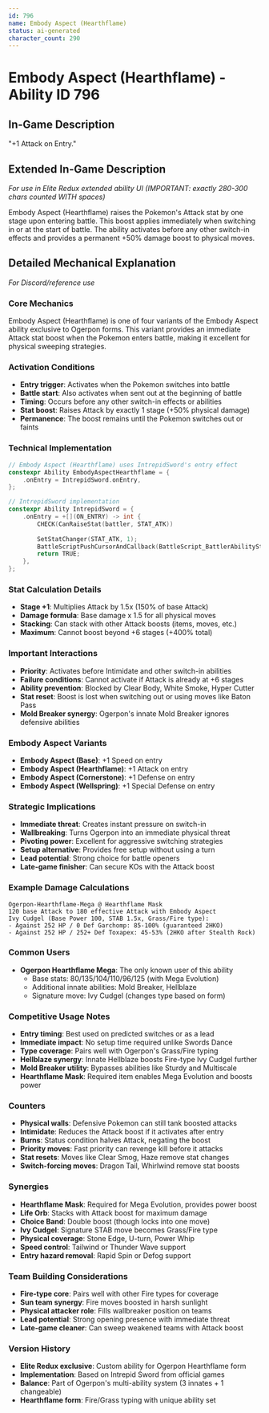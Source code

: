 ```yaml
---
id: 796
name: Embody Aspect (Hearthflame)
status: ai-generated
character_count: 290
---
```


# Embody Aspect (Hearthflame) - Ability ID 796

## In-Game Description
"+1 Attack on Entry."

## Extended In-Game Description
*For use in Elite Redux extended ability UI (IMPORTANT: exactly 280-300 chars counted WITH spaces)*

Embody Aspect (Hearthflame) raises the Pokemon's Attack stat by one stage upon entering battle. This boost applies immediately when switching in or at the start of battle. The ability activates before any other switch-in effects and provides a permanent +50% damage boost to physical moves.

## Detailed Mechanical Explanation
*For Discord/reference use*

### Core Mechanics
Embody Aspect (Hearthflame) is one of four variants of the Embody Aspect ability exclusive to Ogerpon forms. This variant provides an immediate Attack stat boost when the Pokemon enters battle, making it excellent for physical sweeping strategies.

### Activation Conditions
- **Entry trigger**: Activates when the Pokemon switches into battle
- **Battle start**: Also activates when sent out at the beginning of battle  
- **Timing**: Occurs before any other switch-in effects or abilities
- **Stat boost**: Raises Attack by exactly 1 stage (+50% physical damage)
- **Permanence**: The boost remains until the Pokemon switches out or faints

### Technical Implementation
```c
// Embody Aspect (Hearthflame) uses IntrepidSword's entry effect
constexpr Ability EmbodyAspectHearthflame = {
    .onEntry = IntrepidSword.onEntry,
};

// IntrepidSword implementation
constexpr Ability IntrepidSword = {
    .onEntry = +[](ON_ENTRY) -> int {
        CHECK(CanRaiseStat(battler, STAT_ATK))
        
        SetStatChanger(STAT_ATK, 1);
        BattleScriptPushCursorAndCallback(BattleScript_BattlerAbilityStatRaiseOnSwitchIn);
        return TRUE;
    },
};
```

### Stat Calculation Details
- **Stage +1**: Multiplies Attack by 1.5x (150% of base Attack)
- **Damage formula**: Base damage x 1.5 for all physical moves
- **Stacking**: Can stack with other Attack boosts (items, moves, etc.)
- **Maximum**: Cannot boost beyond +6 stages (+400% total)

### Important Interactions
- **Priority**: Activates before Intimidate and other switch-in abilities
- **Failure conditions**: Cannot activate if Attack is already at +6 stages
- **Ability prevention**: Blocked by Clear Body, White Smoke, Hyper Cutter
- **Stat reset**: Boost is lost when switching out or using moves like Baton Pass
- **Mold Breaker synergy**: Ogerpon's innate Mold Breaker ignores defensive abilities

### Embody Aspect Variants
- **Embody Aspect (Base)**: +1 Speed on entry
- **Embody Aspect (Hearthflame)**: +1 Attack on entry  
- **Embody Aspect (Cornerstone)**: +1 Defense on entry
- **Embody Aspect (Wellspring)**: +1 Special Defense on entry

### Strategic Implications
- **Immediate threat**: Creates instant pressure on switch-in
- **Wallbreaking**: Turns Ogerpon into an immediate physical threat
- **Pivoting power**: Excellent for aggressive switching strategies
- **Setup alternative**: Provides free setup without using a turn
- **Lead potential**: Strong choice for battle openers
- **Late-game finisher**: Can secure KOs with the Attack boost

### Example Damage Calculations
```
Ogerpon-Hearthflame-Mega @ Hearthflame Mask
120 base Attack to 180 effective Attack with Embody Aspect
Ivy Cudgel (Base Power 100, STAB 1.5x, Grass/Fire type):
- Against 252 HP / 0 Def Garchomp: 85-100% (guaranteed 2HKO)
- Against 252 HP / 252+ Def Toxapex: 45-53% (2HKO after Stealth Rock)
```

### Common Users
- **Ogerpon Hearthflame Mega**: The only known user of this ability
  - Base stats: 80/135/104/110/96/125 (with Mega Evolution)
  - Additional innate abilities: Mold Breaker, Hellblaze
  - Signature move: Ivy Cudgel (changes type based on form)

### Competitive Usage Notes
- **Entry timing**: Best used on predicted switches or as a lead
- **Immediate impact**: No setup time required unlike Swords Dance
- **Type coverage**: Pairs well with Ogerpon's Grass/Fire typing
- **Hellblaze synergy**: Innate Hellblaze boosts Fire-type Ivy Cudgel further
- **Mold Breaker utility**: Bypasses abilities like Sturdy and Multiscale
- **Hearthflame Mask**: Required item enables Mega Evolution and boosts power

### Counters
- **Physical walls**: Defensive Pokemon can still tank boosted attacks
- **Intimidate**: Reduces the Attack boost if it activates after entry
- **Burns**: Status condition halves Attack, negating the boost
- **Priority moves**: Fast priority can revenge kill before it attacks
- **Stat resets**: Moves like Clear Smog, Haze remove stat changes
- **Switch-forcing moves**: Dragon Tail, Whirlwind remove stat boosts

### Synergies
- **Hearthflame Mask**: Required for Mega Evolution, provides power boost
- **Life Orb**: Stacks with Attack boost for maximum damage
- **Choice Band**: Double boost (though locks into one move)
- **Ivy Cudgel**: Signature STAB move becomes Grass/Fire type
- **Physical coverage**: Stone Edge, U-turn, Power Whip
- **Speed control**: Tailwind or Thunder Wave support
- **Entry hazard removal**: Rapid Spin or Defog support

### Team Building Considerations
- **Fire-type core**: Pairs well with other Fire types for coverage
- **Sun team synergy**: Fire moves boosted in harsh sunlight
- **Physical attacker role**: Fills wallbreaker position on teams
- **Lead potential**: Strong opening presence with immediate threat
- **Late-game cleaner**: Can sweep weakened teams with Attack boost

### Version History
- **Elite Redux exclusive**: Custom ability for Ogerpon Hearthflame form
- **Implementation**: Based on Intrepid Sword from official games
- **Balance**: Part of Ogerpon's multi-ability system (3 innates + 1 changeable)
- **Hearthflame form**: Fire/Grass typing with unique ability set